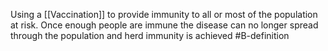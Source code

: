 Using a [[Vaccination]] to provide immunity to all or most of the population at risk. Once enough people are immune the disease can no longer spread through the population and herd immunity is achieved
#B-definition 